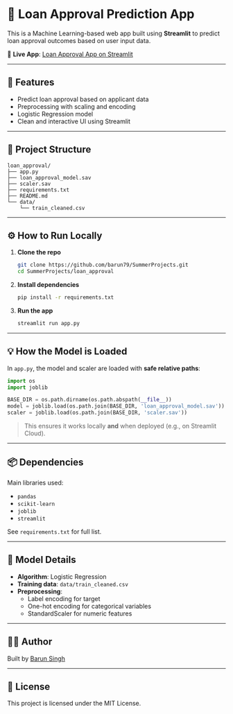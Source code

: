 
# 🏦 Loan Approval Prediction App

This is a Machine Learning-based web app built using **Streamlit** to predict loan approval outcomes based on user input data.

🔗 **Live App**: [Loan Approval App on Streamlit](https://summerprojects-4x5tzi2f6g5kmszqygghpk.streamlit.app/)

---

## 🚀 Features

- Predict loan approval based on applicant data
- Preprocessing with scaling and encoding
- Logistic Regression model
- Clean and interactive UI using Streamlit

---

## 📁 Project Structure

```
loan_approval/
├── app.py
├── loan_approval_model.sav
├── scaler.sav
├── requirements.txt
├── README.md
└── data/
    └── train_cleaned.csv
```

---

## ⚙️ How to Run Locally

1. **Clone the repo**
   ```bash
   git clone https://github.com/barun79/SummerProjects.git
   cd SummerProjects/loan_approval
   ```

2. **Install dependencies**
   ```bash
   pip install -r requirements.txt
   ```

3. **Run the app**
   ```bash
   streamlit run app.py
   ```

---

## 💡 How the Model is Loaded

In `app.py`, the model and scaler are loaded with **safe relative paths**:

```python
import os
import joblib

BASE_DIR = os.path.dirname(os.path.abspath(__file__))
model = joblib.load(os.path.join(BASE_DIR, 'loan_approval_model.sav'))
scaler = joblib.load(os.path.join(BASE_DIR, 'scaler.sav'))
```

> This ensures it works locally **and** when deployed (e.g., on Streamlit Cloud).

---

## 📦 Dependencies

Main libraries used:

- `pandas`
- `scikit-learn`
- `joblib`
- `streamlit`

See `requirements.txt` for full list.

---

## 🧠 Model Details

- **Algorithm**: Logistic Regression
- **Training data**: `data/train_cleaned.csv`
- **Preprocessing**:
  - Label encoding for target
  - One-hot encoding for categorical variables
  - StandardScaler for numeric features

---

## 👨‍💻 Author

Built by [Barun Singh](https://github.com/barun79)

---

## 📜 License

This project is licensed under the MIT License.
